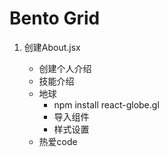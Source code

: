 # Bento Grid

1. 创建About.jsx

    - 创建个人介绍
    - 技能介绍
    - 地球
        - npm install react-globe.gl
        - 导入组件
        - 样式设置
    - 热爱code
